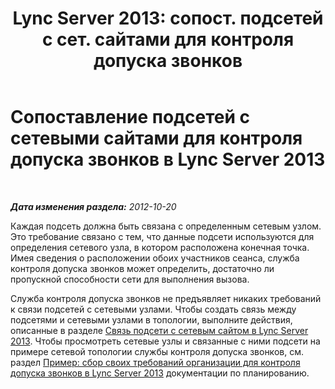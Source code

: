 ﻿---
title: "Lync Server 2013: сопост. подсетей с сет. сайтами для контроля допуска звонков"
TOCTitle: "Lync Server 2013: сопост. подсетей с сет. сайтами для контроля допуска звонков"
ms:assetid: a749c9b3-15f3-4e74-9f43-1507d3c2c940
ms:mtpsurl: https://technet.microsoft.com/ru-ru/library/Gg412786(v=OCS.15)
ms:contentKeyID: 49310773
ms.date: 05/19/2016
mtps_version: v=OCS.15
ms.translationtype: HT
---

# Сопоставление подсетей с сетевыми сайтами для контроля допуска звонков в Lync Server 2013

 

_**Дата изменения раздела:** 2012-10-20_

Каждая подсеть должна быть связана с определенным сетевым узлом. Это требование связано с тем, что данные подсети используются для определения сетевого узла, в котором расположена конечная точка. Имея сведения о расположении обоих участников сеанса, служба контроля допуска звонков может определить, достаточно ли пропускной способности сети для выполнения вызова.

Служба контроля допуска звонков не предъявляет никаких требований к связи подсетей с сетевыми узлами. Чтобы создать связь между подсетями и сетевыми узлами в топологии, выполните действия, описанные в разделе [Связь подсети с сетевым сайтом в Lync Server 2013](lync-server-2013-associate-a-subnet-with-a-network-site.md). Чтобы просмотреть сетевые узлы и связанные с ними подсети на примере сетевой топологии службы контроля допуска звонков, см. раздел [Пример: сбор своих требований организации для контроля допуска звонков в Lync Server 2013](lync-server-2013-example-of-gathering-your-requirements-for-call-admission-control.md) документации по планированию.

